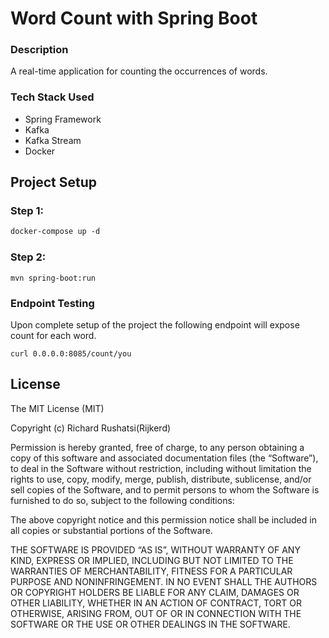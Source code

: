 # Word Count with Spring Boot

### Description
A real-time application for counting the occurrences of words.

### Tech Stack Used
- Spring Framework
- Kafka
- Kafka Stream
- Docker

## Project Setup

### Step 1:
```dockerfile
docker-compose up -d
```

### Step 2:
```
mvn spring-boot:run
```

### Endpoint Testing
Upon complete setup of the project the following endpoint will expose count for each word.

```
curl 0.0.0.0:8085/count/you
```

## License
The MIT License (MIT)

Copyright (c) Richard Rushatsi(Rijkerd)

Permission is hereby granted, free of charge, to any person obtaining a copy of this software and associated documentation files (the “Software”), to deal in the Software without restriction, including without limitation the rights to use, copy, modify, merge, publish, distribute, sublicense, and/or sell copies of the Software, and to permit persons to whom the Software is furnished to do so, subject to the following conditions:

The above copyright notice and this permission notice shall be included in all copies or substantial portions of the Software.

THE SOFTWARE IS PROVIDED “AS IS”, WITHOUT WARRANTY OF ANY KIND, EXPRESS OR IMPLIED, INCLUDING BUT NOT LIMITED TO THE WARRANTIES OF MERCHANTABILITY, FITNESS FOR A PARTICULAR PURPOSE AND NONINFRINGEMENT. IN NO EVENT SHALL THE AUTHORS OR COPYRIGHT HOLDERS BE LIABLE FOR ANY CLAIM, DAMAGES OR OTHER LIABILITY, WHETHER IN AN ACTION OF CONTRACT, TORT OR OTHERWISE, ARISING FROM, OUT OF OR IN CONNECTION WITH THE SOFTWARE OR THE USE OR OTHER DEALINGS IN THE SOFTWARE.




